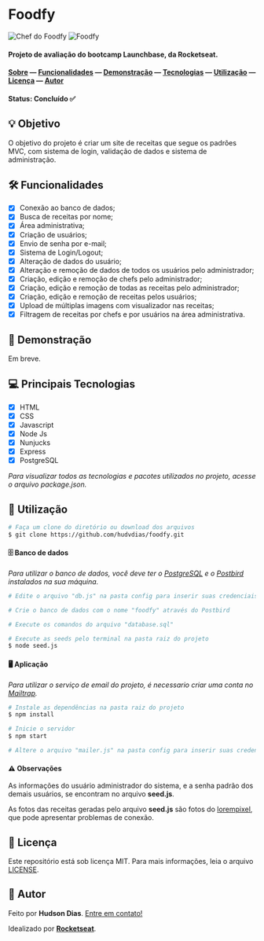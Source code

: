 # Foodfy

<img src="" alt="Chef do Foodfy"/> <img src="" alt="Foodfy" />

#### Projeto de avaliação do bootcamp Launchbase, da Rocketseat.

#### [Sobre](#-objetivo) — [Funcionalidades](#-funcionalidades) — [Demonstração](#-demonstração) — [Tecnologias](#-tecnologias) — [Utilização](#-utilização) — [Licença](#-licença) — [Autor](#-autor)

#### Status: Concluído ✅

## 💡 Objetivo

O objetivo do projeto é criar um site de receitas que segue os padrões MVC, com sistema de login, validação de dados e sistema de administração.

## 🛠 Funcionalidades

- [x] Conexão ao banco de dados;
- [x] Busca de receitas por nome;
- [x] Área administrativa;
- [x] Criação de usuários;
- [x] Envio de senha por e-mail;
- [x] Sistema de Login/Logout;
- [x] Alteração de dados do usuário;
- [x] Alteração e remoção de dados de todos os usuários pelo administrador;
- [x] Criação, edição e remoção de chefs pelo administrador;
- [x] Criação, edição e remoção de todas as receitas pelo administrador;
- [x] Criação, edição e remoção de receitas pelos usuários;
- [x] Upload de múltiplas imagens com visualizador nas receitas;
- [x] Filtragem de receitas por chefs e por usuários na área administrativa.

## 🎨 Demonstração

Em breve.

## 💻 Principais Tecnologias

- [x] HTML
- [x] CSS
- [x] Javascript
- [x] Node Js
- [x] Nunjucks
- [x] Express
- [x] PostgreSQL

*Para visualizar todos as tecnologias e pacotes utilizados no projeto, acesse o arquivo package.json.*

## 🚀 Utilização

```bash
# Faça um clone do diretório ou download dos arquivos
$ git clone https://github.com/hudvdias/foodfy.git
```

#### 🗄 Banco de dados

*Para utilizar o banco de dados, você deve ter o [PostgreSQL](https://www.postgresql.org/) e o [Postbird](https://www.electronjs.org/apps/postbird) instalados na sua máquina.*

```bash
# Edite o arquivo "db.js" na pasta config para inserir suas credenciais do Postbird

# Crie o banco de dados com o nome "foodfy" através do Postbird

# Execute os comandos do arquivo "database.sql"

# Execute as seeds pelo terminal na pasta raiz do projeto
$ node seed.js
```

#### 🖥 Aplicação

*Para utilizar o serviço de email do projeto, é necessario criar uma conta no [Mailtrap](https://mailtrap.io/).*

```bash
# Instale as dependências na pasta raiz do projeto
$ npm install

# Inicie o servidor
$ npm start

# Altere o arquivo "mailer.js" na pasta config para inserir suas credenciais do Mailtrap
```

#### ⚠ Observações

As informações do usuário administrador do sistema, e a senha padrão dos demais usuários, se encontram no arquivo **seed.js**.

As fotos das receitas geradas pelo arquivo **seed.js** são fotos do [lorempixel](http://lorempixel.com/), que pode apresentar problemas de conexão.

## 📃 Licença

Este repositório está sob licença MIT. Para mais informações, leia o arquivo [LICENSE](https://github.com/hudvdias/foodfy/blob/master/LICENSE).

## 🧑 Autor

Feito por **Hudson Dias**. [Entre em contato!](https://www.linkedin.com/in/hudvdias/)

Idealizado por [**Rocketseat**](https://rocketseat.com.br/).